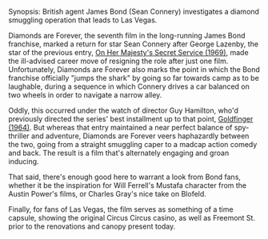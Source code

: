 Synopsis: British agent James Bond (Sean Connery) investigates a diamond smuggling operation that leads to Las Vegas.

Diamonds are Forever, the seventh film in the long-running James Bond franchise, marked a return for star Sean Connery after George Lazenby, the star of the previous entry, <a href="/browse/reviews/on-her-majestys-secret-service-1969/">On Her Majesty's Secret Service (1969)</a>, made the ill-advised career move of resigning the role after just one film. Unfortunately, Diamonds are Forever also marks the point in which the Bond franchise officially "jumps the shark" by going so far towards camp as to be laughable, during a sequence in which Connery drives a car balanced on two wheels in order to navigate a narrow alley.

Oddly, this occurred under the watch of director Guy Hamilton, who'd previously directed the series' best installment up to that point, <a href="/browse/reviews/goldfinger-1964/">Goldfinger (1964)</a>.  But whereas that entry maintained a near perfect balance of spy-thriller and adventure, Diamonds are Forever veers haphazardly between the two, going from a straight smuggling caper to a madcap action comedy and back. The result is a film that's alternately engaging and groan inducing. 

That said, there's enough good here to warrant a look from Bond fans, whether it be the inspiration for Will Ferrell's Mustafa character from the Austin Power's films, or Charles Gray's nice take on Blofeld. 

Finally, for fans of Las Vegas, the film serves as something of a time capsule, showing the original Circus Circus casino, as well as Freemont St. prior to the renovations and canopy present today. 
